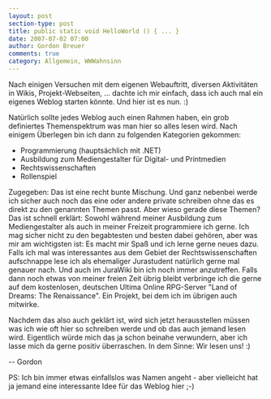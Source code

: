 ```yaml
---
layout: post
section-type: post
title: public static void HelloWorld () { ... }
date: 2007-07-02 07:00
author: Gordon Breuer
comments: true
category: Allgemein, WWWahnsinn
---
```

<p>
Nach einigen Versuchen mit dem eigenen Webauftritt, diversen Aktivitäten in Wikis,
Projekt-Webseiten, ... dachte ich mir einfach, dass ich auch mal ein eigenes Weblog
starten könnte. Und hier ist es nun. :)
</p>
<p>
Natürlich sollte jedes Weblog auch einen Rahmen haben, ein grob definiertes Themenspektrum
was man hier so alles lesen wird. Nach einigem Überlegen bin ich dann zu folgenden
Kategorien gekommen:
</p>
<ul>
<li>
Programmierung (hauptsächlich mit .NET) 
</li><li>
Ausbildung zum Mediengestalter für Digital- und Printmedien 
</li><li>
Rechtswissenschaften 
</li><li>
Rollenspiel</li>
</ul>
<p>
Zugegeben: Das ist eine recht bunte Mischung. Und ganz nebenbei werde ich sicher auch
noch das eine oder andere private schreiben ohne das es direkt zu den genannten Themen
passt. Aber wieso gerade diese Themen? Das ist schnell erklärt: Sowohl während meiner
Ausbildung zum Mediengestalter als auch in meiner Freizeit programmiere ich gerne.
Ich mag sicher nicht zu den begabtesten und besten dabei gehören, aber was mir am
wichtigsten ist: Es macht mir Spaß und ich lerne gerne neues dazu. Falls ich mal was
interessantes aus dem Gebiet der Rechtswissenschaften aufschnappe lese ich als ehemaliger
Jurastudent natürlich gerne mal genauer nach. Und auch im JuraWiki bin ich noch immer
anzutreffen. Falls dann noch etwas von meiner freien Zeit übrig bleibt verbringe ich
die gerne auf dem kostenlosen, deutschen Ultima Online RPG-Server "Land of Dreams:
The Renaissance". Ein Projekt, bei dem ich im übrigen auch mitwirke.
</p>
<p>
Nachdem das also auch geklärt ist, wird sich jetzt herausstellen müssen was ich wie
oft hier so schreiben werde und ob das auch jemand lesen wird. Eigentlich würde mich
das ja schon beinahe verwundern, aber ich lasse mich da gerne positiv überraschen.
In dem Sinne: Wir lesen uns! :)
</p>
<p>
-- Gordon
</p>
<p>
PS: Ich bin immer etwas einfallslos was Namen angeht - aber vielleicht hat ja jemand
eine interessante Idee für das Weblog hier ;-)
</p>

